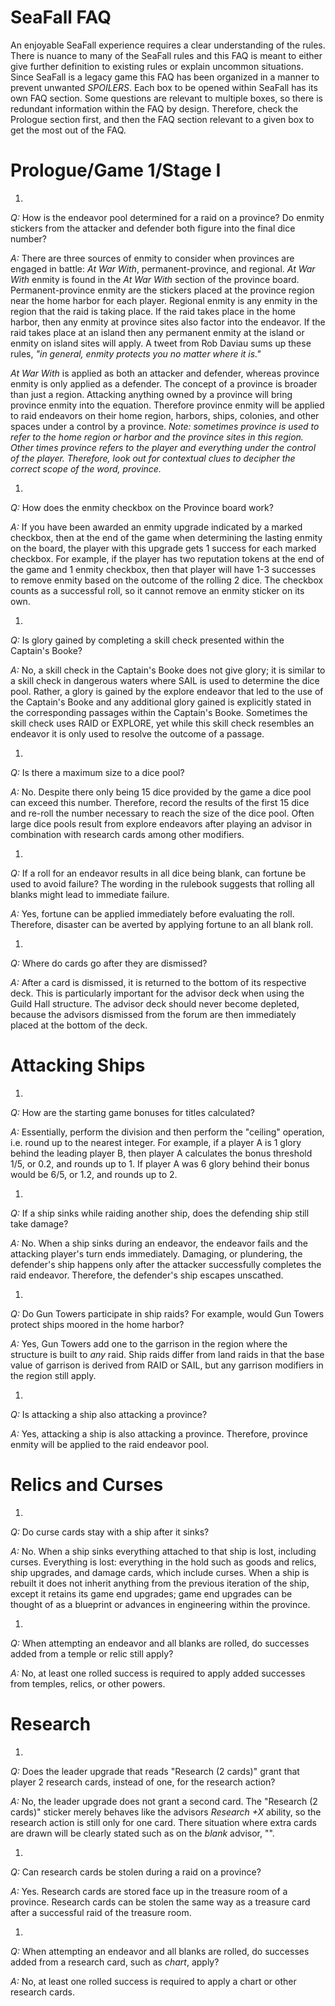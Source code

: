 # SeaFall FAQ

An enjoyable SeaFall experience requires a clear understanding of the rules. There is nuance to many of the SeaFall rules and this FAQ is meant to either give further definition to existing rules or explain uncommon situations. Since SeaFall is a legacy game this FAQ has been organized in a manner to prevent unwanted *SPOILERS*. Each box to be opened within SeaFall has its own FAQ section. Some questions are relevant to multiple boxes, so there is redundant information within the FAQ by design. Therefore, check the Prologue section first, and then the FAQ section relevant to a given box to get the most out of the FAQ.

# Prologue/Game 1/Stage I

1.  
  *Q:*  How is the endeavor pool determined for a raid on a province? Do enmity stickers from the attacker and defender both figure into the final dice number?

  *A:*  There are three sources of enmity to consider when provinces are engaged in battle: *At War With*, permanent-province, and regional. *At War With* enmity is found in the *At War With* section of the province board. Permanent-province enmity are the stickers placed at the province region near the home harbor for each player. Regional enmity is any enmity in the region that the raid is taking place. If the raid takes place in the home harbor, then any enmity at province sites also factor into the endeavor. If the raid takes place at an island then any permanent enmity at the island or enmity on island sites will apply. A tweet from Rob Daviau sums up these rules, *"in general, enmity protects you no matter where it is."*

  *At War With* is applied as both an attacker and defender, whereas province enmity is only applied as a defender. The concept of a province is broader than just a region. Attacking anything owned by a province will bring province enmity into the equation. Therefore province enmity will be applied to raid endeavors on their home region, harbors, ships, colonies, and other spaces under a control by a province. *Note: sometimes province is used to refer to the home region or harbor and the province sites in this region. Other times province refers to the player and everything under the control of the player. Therefore, look out for contextual clues to decipher the correct scope of the word, province.*

1.  
  *Q:* How does the enmity checkbox on the Province board work?

  *A:* If you have been awarded an enmity upgrade indicated by a marked checkbox, then at the end of the game when determining the lasting enmity on the board, the player with this upgrade gets 1 success for each marked checkbox. For example, if the player has two reputation tokens at the end of the game and 1 enmity checkbox, then that player will have 1-3 successes to remove enmity based on the outcome of the rolling 2 dice. The checkbox counts as a successful roll, so it cannot remove an enmity sticker on its own.

1.  
  *Q:* Is glory gained by completing a skill check presented within the Captain's Booke?

  *A:* No, a skill check in the Captain's Booke does not give glory; it is similar to a skill check in dangerous waters where SAIL is used to determine the dice pool. Rather, a glory is gained by the explore endeavor that led to the use of the Captain's Booke and any additional glory gained is explicitly stated in the corresponding passages within the Captain's Booke. Sometimes the skill check uses RAID or EXPLORE, yet while this skill check resembles an endeavor it is only used to resolve the outcome of a passage.

1.  
  *Q:* Is there a maximum size to a dice pool?

  *A:* No. Despite there only being 15 dice provided by the game a dice pool can exceed this number. Therefore, record the results of the first 15 dice and re-roll the number necessary to reach the size of the dice pool. Often large dice pools result from explore endeavors after playing an advisor in combination with research cards among other modifiers.

1.  
  *Q:* If a roll for an endeavor results in all dice being blank, can fortune be used to avoid failure? The wording in the rulebook suggests that rolling all blanks might lead to immediate failure.

  *A:* Yes, fortune can be applied immediately before evaluating the roll. Therefore, disaster can be averted by applying fortune to an all blank roll.

1.
  *Q:* Where do cards go after they are dismissed?

  *A:* After a card is dismissed, it is returned to the bottom of its respective deck. This is particularly important for the advisor deck when using the Guild Hall structure. The advisor deck should never become depleted, because the advisors dismissed from the forum are then immediately placed at the bottom of the deck.

# Attacking Ships

1.  
  *Q:* How are the starting game bonuses for titles calculated?

  *A:* Essentially, perform the division and then perform the "ceiling" operation, i.e. round up to the nearest integer. For example, if a player A is 1 glory behind the leading player B, then player A calculates the bonus threshold 1/5, or 0.2, and rounds up to 1. If player A was 6 glory behind their bonus would be 6/5, or 1.2, and rounds up to 2.

1.  
  *Q:* If a ship sinks while raiding another ship, does the defending ship still take damage?

  *A:* No. When a ship sinks during an endeavor, the endeavor fails and the attacking player's turn ends immediately. Damaging, or plundering, the defender's ship happens only after the attacker successfully completes the raid endeavor. Therefore, the defender's ship escapes unscathed.

1.  
  *Q:* Do Gun Towers participate in ship raids? For example, would Gun Towers protect ships moored in the home harbor?

  *A:* Yes, Gun Towers add one to the garrison in the region where the structure is built to *any* raid. Ship raids differ from land raids in that the base value of garrison is derived from RAID or SAIL, but any garrison modifiers in the region still apply.

1.  
  *Q:* Is attacking a ship also attacking a province?

  *A:* Yes, attacking a ship is also attacking a province. Therefore, province enmity will be applied to the raid endeavor pool.

# Relics and Curses

1.  
  *Q:* Do curse cards stay with a ship after it sinks?

  *A:* No. When a ship sinks everything attached to that ship is lost, including curses. Everything is lost: everything in the hold such as goods and relics, ship upgrades, and damage cards, which include curses. When a ship is rebuilt it does not inherit anything from the previous iteration of the ship, except it retains its game end upgrades; game end upgrades can be thought of as a blueprint or advances in engineering within the province.

1.  
  *Q:* When attempting an endeavor and all blanks are rolled, do successes added from a temple or relic still apply?

  *A:* No, at least one rolled success is required to apply added successes from temples, relics, or other powers.

# Research

1.  
  *Q:* Does the leader upgrade that reads "Research (2 cards)" grant that player 2 research cards, instead of one, for the research action?

  *A:* No, the leader upgrade does not grant a second card.  The "Research (2 cards)" sticker merely behaves like the advisors *Research +X* ability, so the research action is still only for one card. There situation where extra cards are drawn will be clearly stated such as on the *blank* advisor, "".

1.  
  *Q:* Can research cards be stolen during a raid on a province?

  *A:* Yes. Research cards are stored face up in the treasure room of a province. Research cards can be stolen the same way as a treasure card after a successful raid of the treasure room.

1.  
  *Q:* When attempting an endeavor and all blanks are rolled, do successes added from a research card, such as *chart*, apply?

  *A:* No, at least one rolled success is required to apply a chart or other research cards.
